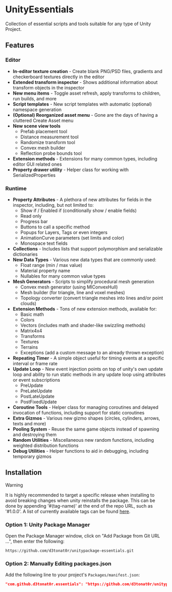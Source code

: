 # UnityEssentials

Collection of essential scripts and tools suitable for any type of Unity Project.

## Features

### Editor

- **In-editor texture creation** - Create blank PNG/PSD files, gradients and checkerboard textures directly in the editor
- **Extended transform inspector** - Shows additional information about transform objects in the inspector
- **New menu items** - Toggle asset refresh, apply transforms to children, run builds, and more
- **Script templates** - New script templates with automatic (optional) namespace generation
- **(Optional) Reorganized asset menu** - Gone are the days of having a cluttered Create Asset menu
- **New scene view tools**
	- Prefab placement tool
	- Distance measurement tool
	- Randomize transform tool
	- Convex mesh builder
	- Reflection probe bounds tool
- **Extension methods** - Extensions for many common types, including editor GUI related ones
- **Property drawer utility** - Helper class for working with SerializedProperties

### Runtime

- **Property Attributes** - A plethora of new attributes for fields in the inspector, including, but not limited to:
	- Show if / Enabled if (conditionally show / enable fields)
	- Read only
	- Progress bar
	- Buttons to call a specific method
	- Popups for Layers, Tags or even integers
	- AnimationCurve parameters (set limits and color)
	- Monospace text fields
- **Collections** - Includes lists that support polymorphism and serializable dictionaries
- **New Data Types** - Various new data types that are commonly used:
	- Float range (min / max value)
	- Material property name
	- Nullables for many common value types
- **Mesh Generators** - Scripts to simplify procedural mesh generation
	- Convex mesh generator (using MIConvexHull)
	- Mesh builder (for triangle, line and voxel meshes)
	- Topology converter (convert triangle meshes into lines and/or point clouds)
- **Extension Methods** - Tons of new extension methods, available for:
	- Basic math
	- Colors
	- Vectors (includes math and shader-like swizzling methods)
	- Matrix4x4
	- Transforms
	- Textures
	- Terrains
	- Exceptions (add a custom message to an already thrown exception)
- **Repeating Timer** - A simple object useful for timing events at a specific interval or frame rate
- **Update Loop** - New event injection points on top of unity's own update loop and ability to run static methods in any update loop using attributes or event subscriptions
	- PreUpdate
	- PreLateUpdate
	- PostLateUpdate
	- PostFixedUpdate
- **Coroutine Tools** - Helper class for managing coroutines and delayed invocation of functions, including support for static coroutines
- **Extra Gizmos** - Various new gizmo shapes (circles, cylinders, arrows, texts and more)
- **Pooling System** - Reuse the same game objects instead of spawning and destroying them
- **Random Utilities** - Miscellaneous new random functions, including weighted distribution functions
- **Debug Utilities** - Helper functions to aid in debugging, including temporary gizmos

## Installation

> [!WARNING]
> It is highly recommended to target a specific release when installing to avoid breaking changes when unity reinstalls the package. This can be done by appending '#(tag-name)' at the end of the repo URL, such as '#1.0.0'.
> A list of currently available tags can be found [here](https://github.com/D3TONAT0R/UnityPackage-Essentials/tags).

### Option 1: Unity Package Manager

Open the Package Manager window, click on "Add Package from Git URL ...", then enter the following:
```
https://github.com/d3tonat0r/unitypackage-essentials.git
```

### Option 2: Manually Editing packages.json

Add the following line to your project's `Packages/manifest.json`:

```json
"com.github.d3tonat0r.essentials": "https://github.com/d3tonat0r/unitypackage-essentials.git"
```

